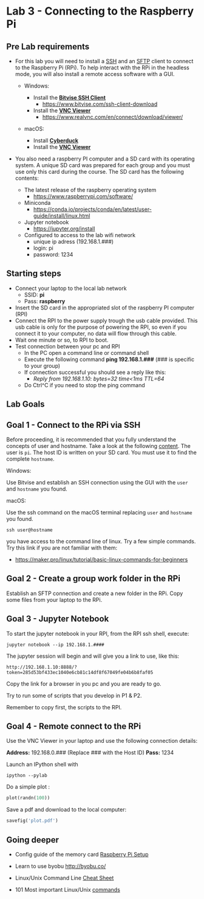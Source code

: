 # Lab 3 - Connecting to the Raspberry Pi

## Pre Lab requirements
* For this lab you will need to install a [SSH](https://en.wikipedia.org/wiki/Secure_Shell_Protocol) and an [SFTP](https://en.wikipedia.org/wiki/SSH_File_Transfer_Protocol) client to connect to the Raspberry Pi (RPi). To help interact with the RPi in the headless mode, you will also install a remote access software with a GUI.

    * Windows:
        * Install the [**Bitvise SSH Client**](https://www.bitvise.com/ssh-client-download)
            * https://www.bitvise.com/ssh-client-download 
        * Install the [**VNC Viewer**](https://www.realvnc.com/pt/connect/download/viewer)
            * https://www.realvnc.com/en/connect/download/viewer/ 

    * macOS:
        * Install [**Cyberduck**](https://cyberduck.io)
        * Install the [**VNC Viewer**](https://www.realvnc.com/pt/connect/download/viewer)

* You also need a raspberry PI computer and a SD card with its operating system. A unique SD card was prepared for each group and you must use only this card during the course. The SD card has the following contents:
    * The latest release of the raspberry operating system 
        * https://www.raspberrypi.com/software/
    * Miniconda
        * https://conda.io/projects/conda/en/latest/user-guide/install/linux.html
    * Jupyter notebook 
        * https://jupyter.org/install 
    * Configured to access to the lab wifi network
        * unique ip adress (192.168.1.###)
        * login: pi
        * password: 1234 

## Starting steps
* Connect your laptop to the local lab network
    * SSID: **pi**
    * Pass: **raspberry**
* Insert the SD card in the appropriated  slot of the raspberry PI computer (RPI) 
* Connect the RPI to the power supply trough the usb cable provided. This usb cable is only for the purpose of powering the RPI, so even if you connect it to your computer, no data will flow through this cable.
* Wait one minute or so, to RPI to boot.
* Test connection between your pc and RPI
    * In the PC open a command line or command shell
    * Execute the following command **ping 192.168.1.###** (### is specific to your group)  
    * If connection successful  you should see a reply like this:
        * *Reply from 192.168.1.10: bytes=32 time<1ms TTL=64*
    * Do Ctrl^C if you need to stop the ping command

## Lab Goals

## Goal 1 - Connect to the RPi via SSH
Before proceeding, it is recommended that you fully understand the concepts of user and hostname. Take a look at the following [content](https://searchnetworking.techtarget.com/definition/host).
The user is `pi`. The host ID is written on your SD card. You must use it to find the complete `hostname`.

Windows:

Use Bitvise and establish an SSH connection using the GUI with the `user` and `hostname` you found.


macOS:

Use the ssh command on the macOS terminal replacing `user` and `hostname` you found.

`
ssh user@hostname
`

you have access to the command line of linux. Try a few simple commands. Try this link if you are not familiar with them:
* https://maker.pro/linux/tutorial/basic-linux-commands-for-beginners

## Goal 2 - Create a group work folder in the RPi 
Establish an SFTP connection and create a new folder in the RPi. Copy some files from your laptop to the RPi.

## Goal 3 - Jupyter Notebook
To start the jupyter notebook in your RPI, from the RPI ssh shell, execute:

`
jupyter notebook --ip 192.168.1.####
`

The jupyter session will begin and will give you a link to use, like this:

`
http://192.168.1.10:8888/?token=285d53bf433ec1040e6cb81c14df8f67049fe04b6b8faf05
`

Copy the link for a browser in you pc and you are ready to go.

Try to run some of scripts that you develop in P1 & P2.

Remember to copy first, the scripts to the RPI.

## Goal 4 - Remote connect to the RPi

Use the VNC Viewer in your laptop and use the following connection details:

**Address:** 192.168.0.### (Replace ### with the Host ID)
**Pass:** 1234

Launch an IPython shell with

`
ipython --pylab
`

Do a simple plot :

```python
plot(randn(100))
```


Save a pdf and download to the local computer:  

```python
savefig('plot.pdf')
```


## Going deeper
* Config guide of the memory card [Raspberry Pi Setup](oldlabs/lab5.1-setting-up-raspberry-pi.md)

* Learn to use byobu http://byobu.co/

* Linux/Unix Command Line [Cheat Sheet](https://sites.tufts.edu/cbi/files/2013/01/linux_cheat_sheet.pdf)

* 101 Most important Linux/Unix [commands](https://dev.to/awwsmm/101-bash-commands-and-tips-for-beginners-to-experts-30je)
